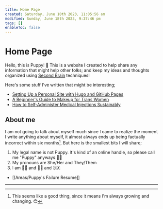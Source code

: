 ```yaml
---
title: Home Page
created: Saturday, June 10th 2023, 11:05:56 am
modified: Sunday, June 18th 2023, 9:37:46 pm
tags: []
enableToc: false
---
```


# Home Page

Hello, this is Puppy! 🐶 This is a website I created to help share any information that might help other folks; and keep my ideas and thoughts organized using [Second Brain](Resources/Second%20Brain.md) techniques!

Here's some stuff I've written that might be interesting;

- [Setting Up a Personal Site with Hugo and GitHub Pages](Archive/Guides/Setting%20Up%20a%20Personal%20Site%20with%20Hugo%20and%20GitHub%20Pages.md)
- [A Beginner's Guide to Makeup for Trans Women](Archive/Guides/A%20Beginner's%20Guide%20to%20Makeup%20for%20Trans%20Women.md)
- [How to Self-Administer Medical Injections Sustainably](Archive/Guides/How%20to%20Self-Administer%20Medical%20Injections%20Sustainably.md)

## About me
I am not going to talk about myself much since I came to realize the moment I write anything about myself, it almost always ends up being factually incorrect within six months[^1]. But here is the smallest bits I will share;
1) My legal name is not Puppy. It's kind of an online handle, so please call me "Puppy" anyways 🐶💛
2) My pronouns are She/Her and They/Them 
3) I am 🏳️‍⚧️ and 🏳️‍🌈 and 🇨🇦 

- [[Areas/Puppy's Failure Resume]]

---
[^1]: This seems like a good thing, since it means I'm always growing and changing. 😊